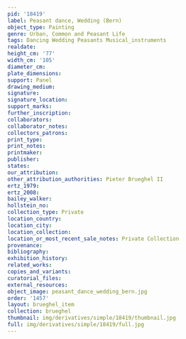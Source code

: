 ```yaml
---
pid: '18419'
label: Peasant dance, Wedding (Bern)
object_type: Painting
genre: Urban, Common and Peasant Life
tags: Dancing Wedding Peasants Musical_instruments
realdate: 
height_cm: '77'
width_cm: '105'
diameter_cm: 
plate_dimensions: 
support: Panel
drawing_medium: 
signature: 
signature_location: 
support_marks: 
further_inscription: 
collaborators: 
collaborator_notes: 
collectors_patrons: 
print_type: 
print_notes: 
printmaker: 
publisher: 
states: 
our_attribution: 
other_attribution_authorities: Pieter Brueghel II
ertz_1979: 
ertz_2008: 
bailey_walker: 
hollstein_no: 
collection_type: Private
location_country: 
location_city: 
location_collection: 
location_or_most_recent_sale_notes: Private Collection
provenance: 
bibliography: 
exhibition_history: 
related_works: 
copies_and_variants: 
curatorial_files: 
external_resources: 
object_image: peasant_dance_wedding_bern.jpg
order: '1457'
layout: brueghel_item
collection: brueghel
thumbnail: img/derivatives/simple/18419/thumbnail.jpg
full: img/derivatives/simple/18419/full.jpg
---
```

